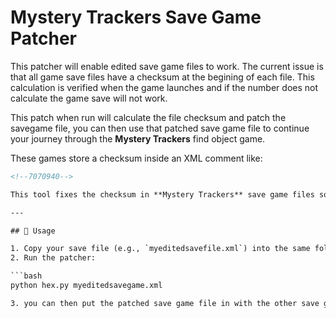 # Mystery Trackers Save Game Patcher

This patcher will enable edited save game files to work.
The current issue is that all game save files have a checksum at the begining of each file. This calculation is verified when the game launches and if the number does not calculate the game save will not work.

This patch when run will calculate the file checksum and patch the savegame file, you can then use that patched save game file to continue your journey through the **Mystery Trackers**  find object game.

These games store a checksum inside an XML comment like:

```xml
<!--7070940-->

This tool fixes the checksum in **Mystery Trackers** save game files so you can safely edit them.

---

## 🚀 Usage

1. Copy your save file (e.g., `myeditedsavefile.xml`) into the same folder as this python script folder.  
2. Run the patcher:

```bash
python hex.py myeditedsavegame.xml

3. you can then put the patched save game file in with the other save game files.
